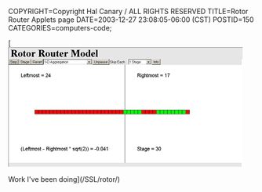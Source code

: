 COPYRIGHT=Copyright Hal Canary / ALL RIGHTS RESERVED
TITLE=Rotor Router Applets page
DATE=2003-12-27 23:08:05-06:00 (CST)
POSTID=150
CATEGORIES=computers-code;

[  
![screenshot](/SSL/Images/rotor-1d-agg.png)  
  
Work I've been doing](/SSL/rotor/)
